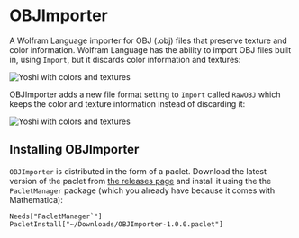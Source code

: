 ﻿
# OBJImporter
A Wolfram Language importer for OBJ (.obj) files that preserve texture and color information. Wolfram Language has the ability to import OBJ files built in, using `Import`, but it discards color information and textures:

<img src="https://imgur.com/kVGwDmh" alt="Yoshi with colors and textures" />

OBJImporter adds a new file format setting to `Import` called `RawOBJ` which keeps the color and texture information instead of discarding it:

<img src="https://mmase.s3.amazonaws.com/yoshiWithStyling.png" alt="Yoshi with colors and textures" />

## Installing OBJImporter
`OBJImporter` is distributed in the form of a paclet. Download the latest version of the paclet from [the releases page](https://github.com/cekdahl/OBJImporter/releases) and install it using the the `PacletManager` package (which you already have because it comes with Mathematica):

    Needs["PacletManager`"]
    PacletInstall["~/Downloads/OBJImporter-1.0.0.paclet"]
